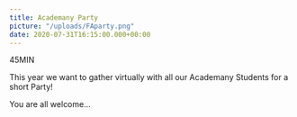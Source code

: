 ```yaml
---
title: Academany Party
picture: "/uploads/FAparty.png"
date: 2020-07-31T16:15:00.000+00:00
---
```


45MIN


This year we want to gather virtually with all
our Academany Students for a short Party!

You are all welcome...
